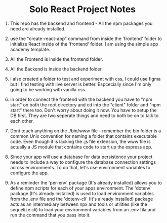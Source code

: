 <h1 align="center">Solo React Project Notes</h1>

1. This repo has the backend and frontend - All the npm packages you need are already installed.

2. use the "create-react-app" command from inside the 'frontend' folder to initialize React inside of the 'frontend' folder. I am using the simple app academy template.

3. All the Frontend is inside the frontend folder.

4. All the Backend is inside the backend folder.

5. I also created a folder to test and experiment with css, I could use figma but I find testing with live server is better. Espcecially since I'm only going to be working with vanilla css.

6. In order to connect the frontend with the backend you have to "npm start" on both the root directory and cd into the "client" folder and "npm start" there too. Don't worry about doing it now. You have to setup the DB first. They are two seperate things and need to both be on to talk to each other.

7. Dont touch anything on the ./bin/www file - remember the bin folder is a common Unix convention for naming a folder that contains executable code. Even though it is lacking the .js file extension, the www file is actually a JS module that contains code to start up the express app.

8. Since your app will use a database for data persistence your project needs to include a way to configure the database connection settings across environments. To do that, let's use environment variables to configure the app.

9. As a reminder the 'per-env' package (It's already installed) allows you to define npm scripts for each of your apps environment. The 'dotenv' package (It's already installed) is used to load environment variables from the .env file and the 'dotenv-cli' (It's already installed) package acts as an intermediary between npx and tools or utilities (like the sequelize cli) to load your environment variables from an .env fila and run the command that you pass into it.